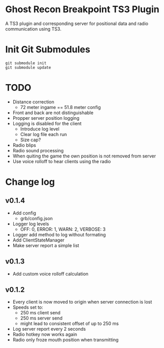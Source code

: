 # Ghost Recon Breakpoint TS3 Plugin

A TS3 plugin and corresponding server for positional data and radio communication using TS3.

# Init Git Submodules
```
git submodule init
git submodule update
```

# TODO
- Distance correction
    - 72 meter ingame == 51.8 meter config
- Front and back are not distinguishable
- Propper server position logging
- Logging is disabled for the client
    - Introduce log level
    - Clear log file each run
    - Size cap?
- Radio blips
- Radio sound processing
- When quiting the game the own position is not removed from server
- Use voice rolloff to hear clients using the radio

# Change log

## v0.1.4
- Add config
    - grb/config.json
- Logger log levels
    - OFF: 0, ERROR: 1, WARN: 2, VERBOSE: 3
- Logger add method to log without formating
- Add ClientStateManager
- Make server report a simple list

## v0.1.3
- Add custom voice rolloff calculation

## v0.1.2
- Every client is now moved to origin when server connection is lost
- Speeds set to:
    - 250 ms client send
    - 250 ms server send
    - might lead to consistent offset of up to 250 ms
- Log server report every 2 seconds
- Radio hotkey now works again
- Radio only froze mouth position when transmitting
